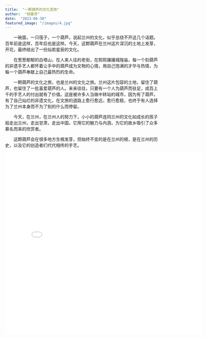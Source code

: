 ```yaml
---
title:  "一颗葫芦的文化苦旅"
author:  "胡春芳"
date:  "2023-06-30"
featured_image: "/images/4.jpg"
---
```

&emsp;&emsp;一碗面，一只筏子，一个葫芦，说起兰州的文化，似乎总绕不开这几个话题。百年前是这样，百年后也是这样。今天，这颗葫芦在兰州这片深沉的土地上发芽，开花，最终结出了一份灿若星辰的文化。

&emsp;&emsp;在葱葱郁郁的白塔山，在人来人往的老街，在熙熙攘攘城隍庙，每一个刻葫芦的非遗手艺人都怀着让手中的葫芦成为文物的心情，用自己饱满的才华与热情，为每一个葫芦奉献上自己最热烈的生命。

&emsp;&emsp;一颗葫芦的文化之旅，也是兰州的文化之旅。兰州这片包容的土地，留住了葫芦，也留住了一批喜爱葫芦的人。来来往往，只要有一个人为葫芦而驻足，成百上千的手艺人的付出就有了价值。这座被许多人当做中转站的城市，因为有了葫芦，有了自己灿烂的非遗文化，在文旅的道路上愈行愈远，愈行愈稳，也终于有人选择为了兰州本身而不为了别的什么而停留。

&emsp;&emsp;今天，在兰州，在兰州人的努力下，小小的葫芦连同兰州的文化如成长的孩子般走出兰州，走出甘肃，走出中国，它用它的魅力与内涵，为它的故乡吸引了众多慕名而来的欣赏者。

&emsp;&emsp;这颗葫芦会在很多地方生根发芽，但始终不变的是在兰州的根，是在兰州的历史，以及它的创造者们代代相传的手艺。

<iframe src="//player.bilibili.com/player.html?aid=452601619&bvid=BV1zj411H7rs&cid=1374367460&p=1" scrolling="no" border="0" frameborder="no" framespacing="0" allowfullscreen="true"width="650px" height="600px"> </iframe>